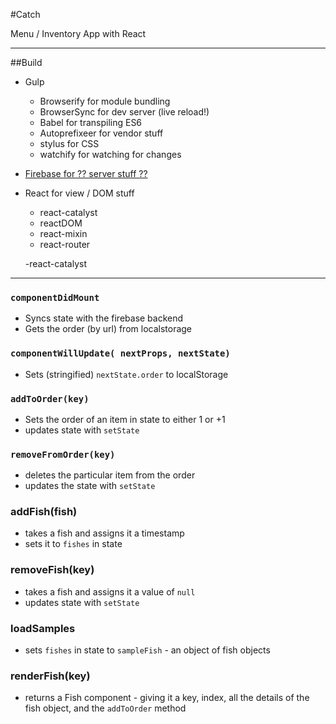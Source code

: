 #Catch

Menu / Inventory App with React

___

##Build
* Gulp
	- Browserify for module bundling
	- BrowserSync for dev server (live reload!)
	- Babel for transpiling ES6
	- Autoprefixeer for vendor stuff
	- stylus for CSS
	- watchify for watching for changes
* [Firebase for ?? server stuff ??](https://firebase.google.com/)
*  React for view / DOM stuff
	-  react-catalyst
	-  reactDOM
	-  react-mixin
	-  react-router

	-react-catalyst

___

### `componentDidMount`
* Syncs state with the firebase backend
* Gets the order (by url) from localstorage

### `componentWillUpdate( nextProps, nextState)`
* Sets (stringified) `nextState.order` to localStorage

### `addToOrder(key)`
* Sets the order of an item in state to either 1 or +1
* updates state with `setState`

### `removeFromOrder(key)`
* deletes the particular item from the order
* updates the state with `setState`

### addFish(fish)

* takes a fish and assigns it a timestamp
* sets it to `fishes` in state

### removeFish(key)
* takes a fish and assigns it a value of `null`
* updates state with `setState`


### loadSamples
* sets `fishes` in state to `sampleFish` - an object of fish objects

### renderFish(key)
* returns a Fish component - giving it a key, index, all the details of the fish object, and the `addToOrder` method

